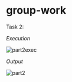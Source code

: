 # group-work
Task 2:

*Execution*

![part2exec](https://github.com/lynne-20/group-work/assets/147532078/a7284ceb-63b5-4de6-b2e4-f4bd93a44e20)

*Output*

![part2](https://github.com/lynne-20/group-work/assets/147532078/33a23837-1089-452f-8e61-ce6fee3ad4fe)
